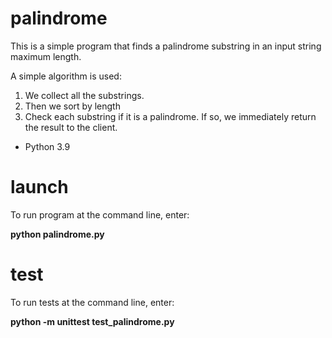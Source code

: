 # palindrome
This is a simple program that finds a palindrome substring in an input string maximum length.

A simple algorithm is used:
1) We collect all the substrings. 
2) Then we sort by length 
3) Check each substring if it is a palindrome. If so, we immediately return the result to the client.

* Python 3.9

# launch
To run program at the command line, enter: 

**python palindrome.py**

# test
To run tests at the command line, enter: 

**python -m unittest test_palindrome.py**
